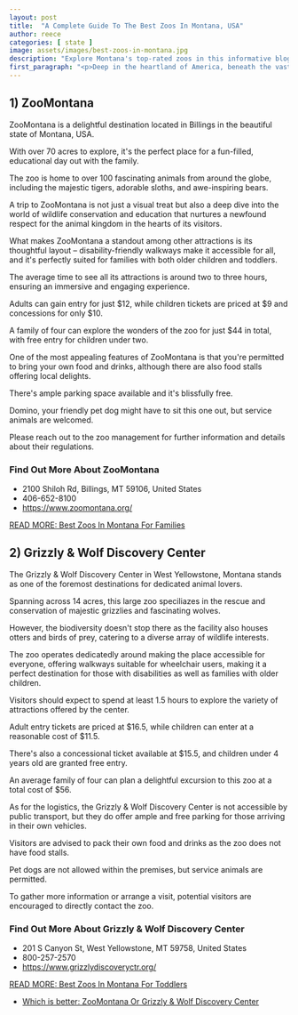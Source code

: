 ```yaml
---
layout: post
title:  "A Complete Guide To The Best Zoos In Montana, USA"
author: reece
categories: [ state ]
image: assets/images/best-zoos-in-montana.jpg
description: "Explore Montana's top-rated zoos in this informative blog post. Discover unique wildlife, educational programs, and fun family activities that these zoos have to offer. Ideal for animal enthusiasts and family adventurers alike."
first_paragraph: "<p>Deep in the heartland of America, beneath the vast Montana sky, roams a wild array of enchanting animal magnetism waiting to be discovered.</p><p>Big Sky Country, as Montana is affectionately known, cradles not only an impressive canvas of mountains, rivers, parks, and ranches but also some remarkable zoos that would capture the curiosity of both the young and the young at heart.</p><p>Known for their commitment to conservation, education, and family-friendly entertainment, these zoos offer a unique chance to discover wildlife like never before.</p><p>This article takes you on a virtual journey through the best zoos in Montana, immersing you in the land's distinct natural heritage while guaranteeing a stampede of exciting adventures.</p><p>So, get ready to unleash your inner explorer and come face-to-face with the incredible animal kingdom sheltered by the Treasure State.</p>"
---
```




## 1) ZooMontana 

ZooMontana is a delightful destination located in Billings in the beautiful state of Montana, USA. 

With over 70 acres to explore, it's the perfect place for a fun-filled, educational day out with the family. 

The zoo is home to over 100 fascinating animals from around the globe, including the majestic tigers, adorable sloths, and awe-inspiring bears. 

A trip to ZooMontana is not just a visual treat but also a deep dive into the world of wildlife conservation and education that nurtures a newfound respect for the animal kingdom in the hearts of its visitors.

What makes ZooMontana a standout among other attractions is its thoughtful layout – disability-friendly walkways make it accessible for all, and it's perfectly suited for families with both older children and toddlers. 

The average time to see all its attractions is around two to three hours, ensuring an immersive and engaging experience. 

Adults can gain entry for just $12, while children tickets are priced at $9 and concessions for only $10. 

A family of four can explore the wonders of the zoo for just $44 in total, with free entry for children under two. 

One of the most appealing features of ZooMontana is that you're permitted to bring your own food and drinks, although there are also food stalls offering local delights. 

There's ample parking space available and it's blissfully free. 

Domino, your friendly pet dog might have to sit this one out, but service animals are welcomed. 

Please reach out to the zoo management for further information and details about their regulations.

<div class="find-out-more" markdown="1">

### Find Out More About ZooMontana

- 2100 Shiloh Rd, Billings, MT 59106, United States
- 406-652-8100
- https://www.zoomontana.org/


</div>



<a href="/best-zoo-in-montana-for-families">READ MORE: Best Zoos In Montana For Families</a>



## 2) Grizzly & Wolf Discovery Center 

The Grizzly & Wolf Discovery Center in West Yellowstone, Montana stands as one of the foremost destinations for dedicated animal lovers. 

Spanning across 14 acres, this large zoo speciliazes in the rescue and conservation of majestic grizzlies and fascinating wolves. 

However, the biodiversity doesn't stop there as the facility also houses otters and birds of prey, catering to a diverse array of wildlife interests. 

The zoo operates dedicatedly around making the place accessible for everyone, offering walkways suitable for wheelchair users, making it a perfect destination for those with disabilities as well as families with older children. 



Visitors should expect to spend at least 1.5 hours to explore the variety of attractions offered by the center. 

Adult entry tickets are priced at $16.5,  while children can enter at a reasonable cost of $11.5. 

There's also a concessional ticket available at $15.5, and children under 4 years old are granted free entry. 

An average family of four can plan a delightful excursion to this zoo at a total cost of $56. 

As for the logistics, the Grizzly & Wolf Discovery Center is not accessible by public transport, but they do offer ample and free parking for those arriving in their own vehicles. 

Visitors are advised to pack their own food and drinks as the zoo does not have food stalls. 

Pet dogs are not allowed within the premises, but service animals are permitted. 

To gather more information or arrange a visit, potential visitors are encouraged to directly contact the zoo.

<div class="find-out-more" markdown="1">

### Find Out More About Grizzly & Wolf Discovery Center

- 201 S Canyon St, West Yellowstone, MT 59758, United States
- 800-257-2570
- https://www.grizzlydiscoveryctr.org/


</div>



<a href="/best-zoo-in-montana-for-toddlers">READ MORE: Best Zoos In Montana For Toddlers</a>



* <a href="/zoomontana-vs-grizzly-wolf-discovery-center">Which is better: ZooMontana Or Grizzly & Wolf Discovery Center</a>

